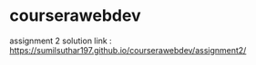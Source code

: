 # courserawebdev

assignment 2 solution link : https://sumilsuthar197.github.io/courserawebdev/assignment2/

